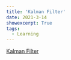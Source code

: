 ```yaml
---
title: 'Kalman Filter'
date: 2021-3-14
showexcerpt: True
tags:
  - Learning
---
```


[Kalman Filter](https://yxy-adam.gitbook.io/ml-theory/kalman-filter)